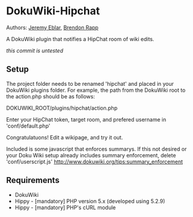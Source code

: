 # DokuWiki-Hipchat

Authors: [Jeremy Eblar](http://www.github.com/jeblar), [Brendon Rapp](http://www.github.com/LegionSB)

A DokuWiki plugin that notifies a HipChat room of wiki edits.

_this commit is untested_

Setup
-----

The project folder needs to be renamed 'hipchat' and placed in your DokuWiki plugins folder. For example, the path from the DokuWiki root to the action.php should be as follows:

DOKUWIKI_ROOT/plugins/hipchat/action.php

Enter your HipChat token, target room, and prefered username in 'conf/default.php'

Congratulatuons! Edit a wikipage, and try it out.

Included is some javascript that enforces summarys. If this not desired or your Doku Wiki setup already includes summary enforcement, delete 'conf/userscript.js'
http://www.dokuwiki.org/tips:summary_enforcement

Requirements
------------

* DokuWiki
* Hippy - [mandatory] PHP version 5.x (developed using 5.2.9)
* Hippy - [mandatory] PHP's cURL module
